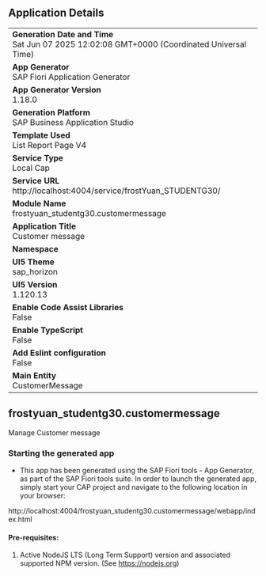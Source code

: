 ## Application Details
|               |
| ------------- |
|**Generation Date and Time**<br>Sat Jun 07 2025 12:02:08 GMT+0000 (Coordinated Universal Time)|
|**App Generator**<br>SAP Fiori Application Generator|
|**App Generator Version**<br>1.18.0|
|**Generation Platform**<br>SAP Business Application Studio|
|**Template Used**<br>List Report Page V4|
|**Service Type**<br>Local Cap|
|**Service URL**<br>http://localhost:4004/service/frostYuan_STUDENTG30/|
|**Module Name**<br>frostyuan_studentg30.customermessage|
|**Application Title**<br>Customer message |
|**Namespace**<br>|
|**UI5 Theme**<br>sap_horizon|
|**UI5 Version**<br>1.120.13|
|**Enable Code Assist Libraries**<br>False|
|**Enable TypeScript**<br>False|
|**Add Eslint configuration**<br>False|
|**Main Entity**<br>CustomerMessage|

## frostyuan_studentg30.customermessage

Manage Customer message 

### Starting the generated app

-   This app has been generated using the SAP Fiori tools - App Generator, as part of the SAP Fiori tools suite.  In order to launch the generated app, simply start your CAP project and navigate to the following location in your browser:

http://localhost:4004/frostyuan_studentg30.customermessage/webapp/index.html

#### Pre-requisites:

1. Active NodeJS LTS (Long Term Support) version and associated supported NPM version.  (See https://nodejs.org)



